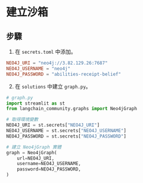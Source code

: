# 建立沙箱

## 步驟

1. 在 `secrets.toml` 中添加。
```toml
NEO4J_URI = "neo4j://3.82.129.26:7687"
NEO4J_USERNAME = "neo4j"
NEO4J_PASSWORD = "abilities-receipt-belief"
```

2. 在 `solutions` 中建立 `graph.py`。
```python
# graph.py
import streamlit as st
from langchain_community.graphs import Neo4jGraph

# 取得環境變數
NEO4J_URI = st.secrets["NEO4J_URI"]
NEO4J_USERNAME = st.secrets["NEO4J_USERNAME"]
NEO4J_PASSWORD = st.secrets["NEO4J_PASSWORD"]

# 建立 Neo4jGraph 實體
graph = Neo4jGraph(
    url=NEO4J_URI,
    username=NEO4J_USERNAME,
    password=NEO4J_PASSWORD,
)
```